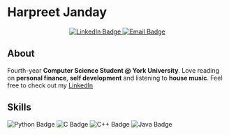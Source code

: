 <h1> Harpreet Janday </h1>

<div id="badges" align="center">
  <a href="https://www.linkedin.com/in/harpreet-janday/" target="_blank">
    <img src="https://img.shields.io/badge/LinkedIn-blue?style=for-the-badge&logo=linkedin&logoColor=white" alt="LinkedIn Badge"/>
  </a>
  <a href="mailto:hjanday01@gmail.com" target="_blank">
    <img src="https://img.shields.io/badge/Email-ECC035?style=for-the-badge&logo=microsoftoutlook&logoColor=black" alt="Email Badge"/>
  </a>
</div>

## About

Fourth-year **Computer Science Student @ York University**. Love reading on **personal finance**, **self development** and listening to **house music**. Feel free to check out my <a href="https://www.linkedin.com/in/harpreet-janday/" target="_blank">LinkedIn</a>

## Skills 

<div id="badges">
  <img src="https://img.shields.io/badge/Python-27467a?style=for-the-badge&logo=python&logoColor=white" alt="Python Badge"/>
  <img src="https://img.shields.io/badge/C-purple?style=for-the-badge&logo=c&logoColor=white" alt="C Badge"/>
  <img src="https://img.shields.io/badge/C++-blue?style=for-the-badge&logo=cplusplus&logoColor=white" alt="C++ Badge"/>
<img src="https://img.shields.io/badge/Java-%23ED8B00.svg?logo=openjdk&logoColor=white" alt="Java Badge"/>
</div>
